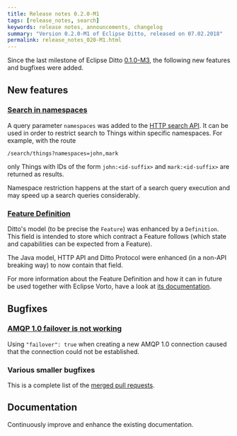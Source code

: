 ```yaml
---
title: Release notes 0.2.0-M1
tags: [release_notes, search]
keywords: release notes, announcements, changelog
summary: "Version 0.2.0-M1 of Eclipse Ditto, released on 07.02.2018"
permalink: release_notes_020-M1.html
---
```


Since the last milestone of Eclipse Ditto [0.1.0-M3](release_notes_010-M3.html), the following new features and
bugfixes were added.


## New features

### [Search in namespaces](https://github.com/eclipse/ditto/pull/104)

A query parameter `namespaces` was added to the [HTTP search API](httpapi-search.html).
It can be used in order to restrict search to Things within specific namespaces. For example, with the route

```
/search/things?namespaces=john,mark
```

only Things with IDs of the form `john:<id-suffix>` and `mark:<id-suffix>` are returned as results.

Namespace restriction happens at the start of a search query execution and may speed up a search queries considerably.

### [Feature Definition](https://github.com/eclipse/ditto/issues/60)

Ditto's model (to be precise the `Feature`) was enhanced by a `Definition`. This field is intended to store which 
contract a Feature follows (which state and capabilities can be expected from a Feature).

The Java model, HTTP API and Ditto Protocol were enhanced (in a non-API breaking way) to now contain that field.

For more information about the Feature Definition and how it can in future be used together with Eclipse Vorto, have 
a look at [its documentation](basic-feature.html#feature-definition). 


## Bugfixes

### [AMQP 1.0 failover is not working](https://github.com/eclipse/ditto/issues/97)

Using `"failover": true` when creating a new AMQP 1.0 connection caused that the connection could not be established. 


### Various smaller bugfixes

This is a complete list of the [merged pull requests](https://github.com/eclipse/ditto/pulls?q=is%3Apr+milestone%3A0.2.0-M1+).


## Documentation

Continuously improve and enhance the existing documentation.
